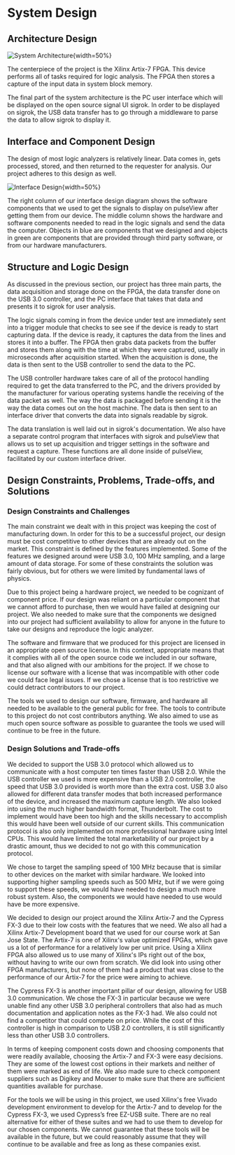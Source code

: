 # System Design #

## Architecture Design ##

<!-- [Describe a general architectural solution for your system.  This section must include textual description accompanied with diagrams.] -->

![System Architecture](images/high_level.png){width=50%}

The centerpiece of the project is the Xilinx Artix-7 FPGA. This device performs all of tasks required for logic analysis. The FPGA then stores a capture of the input data in system block memory. 

<!-- The microcontroller is the next major piece of hardware in the design. The Cypress FX-3 microcontroller  This ability to update the firmware is fundamental to the open source principles this project is based on allowing users to improve upon the initial design we release. -->

The final part of the system architecture is the PC user interface which will be displayed on the open source signal UI sigrok. In order to be displayed on sigrok, the USB data transfer has to go through a middleware to parse the data to allow sigrok to display it.

## Interface and Component Design ##

<!-- [Draw the actual component diagram with textual description. This section must include textual description accompanied with diagrams] -->

The design of most logic analyzers is relatively linear. Data comes in, gets processed, stored, and then returned to the requester for analysis. Our project adheres to this design as well. 

![Interface Design](images/flow_diagram.png){width=50%}

The right column of our interface design diagram shows the software components that we used to get the signals to display on pulseView after getting them from our device. The middle column shows the hardware and software components needed to read in the logic signals and send the data the computer. Objects in blue are components that we designed and objects in green are components that are provided through third party software, or from our hardware manufacturers. 

## Structure and Logic Design ##

<!-- [Present the detailed structure and logic design for your hardware/software components and processes. This section must include textual description accompanied with diagrams. If scientific or mathematical fundamentals are used for your project algorithm, specify what kind of formula or theory has been applied.] -->

As discussed in the previous section, our project has three main parts, the data acquisition and storage done on the FPGA, the data transfer done on the USB 3.0 controller, and the PC interface that takes that data and presents it to sigrok for user analysis. 

The logic signals coming in from the device under test are immediately sent into a trigger module that checks to see see if the device is ready to start capturing data. If the device is ready, it captures the data from the lines and stores it into a buffer. The FPGA then grabs data packets from the buffer and stores them along with the time at which they were captured, usually in microseconds after acquisition started. When the acquisition is done, the data is then sent to the USB controller to send the data to the PC.

The USB controller hardware takes care of all of the protocol handling required to get the data transferred to the PC, and the drivers provided by the manufacturer for various operating systems handle the receiving of the data packet as well. The way the data is packaged before sending it is the way the data comes out on the host machine. The data is then sent to an interface driver that converts the data into signals readable by sigrok.

The data translation is well laid out in sigrok's documentation. We also have a separate control program that interfaces with sigrok and pulseView that allows us to set up acquisition and trigger settings in the software and request a capture. These functions are all done inside of pulseView, facilitated by our custom interface driver. 

## Design Constraints, Problems, Trade-offs, and Solutions ##

### Design Constraints and Challenges ###

<!-- [Present your design constraints in different perspectives, such as economic, resources, society and environment, hardware/software, mathematical/scientific theories and safety and reliability.] -->

The main constraint we dealt with in this project was keeping the cost of manufacturing down. In order for this to be a successful project, our design must be cost competitive to other devices that are already out on the market. This constraint is defined by the features implemented. Some of the features we designed around were USB 3.0, 100 MHz sampling, and a large amount of data storage. For some of these constraints the solution was fairly obvious, but for others we were limited by fundamental laws of physics.

Due to this project being a hardware project, we needed to be cognizant of component price. If our design was reliant on a particular component that we cannot afford to purchase, then we would have failed at designing our project. We also needed to make sure that the components we designed into our project had sufficient availability to allow for anyone in the future to take our designs and reproduce the logic analyzer.

The software and firmware that we produced for this project are licensed in an appropriate open source license. In this context, appropriate means that it complies with all of the open source code we included in our software, and that also aligned with our ambitions for the project. If we chose to license our software with a license that was incompatible with other code we could face legal issues. If we chose a license that is too restrictive we could detract contributors to our project.

The tools we used to design our software, firmware, and hardware all needed to be available to the general public for free. The tools to contribute to this project do not cost contributors anything. We also aimed to use as much open source software as possible to guarantee the tools we used will continue to be free in the future.

### Design Solutions and Trade-offs ###

<!-- [Document your approaches to cope with the given constraints. Present your design trade-off decisions and solution selections to deal with these constraints and problems and challenges.] -->

We decided to support the USB 3.0 protocol which allowed us to communicate with a host computer ten times faster than USB 2.0. While the USB controller we used is more expensive than a USB 2.0 controller, the speed that USB 3.0 provided is worth more than the extra cost. USB 3.0 also allowed for different data transfer modes that both increased performance of the device, and increased the maximum capture length. We also looked into using the much higher bandwidth format, Thunderbolt. The cost to implement would have been too high and the skills necessary to accomplish this would have been well outside of our current skills. This communication protocol is also only implemented on more professional hardware using Intel CPUs. This would have limited the total marketability of our project by a drastic amount, thus we decided to not go with this communication protocol.

We chose to target the sampling speed of 100 MHz because that is similar to other devices on the market with similar hardware. We looked into supporting higher sampling speeds such as 500 MHz, but if we were going to support these speeds, we would have needed to design a much more robust system. Also, the components we would have needed to use would have be more expensive.

We decided to design our project around the Xilinx Artix-7 and the Cypress FX-3 due to their low costs with the features that we need. We also all had a Xilinx Artix-7 Development board that we used for our course work at San Jose State. The Artix-7 is one of Xilinx's value optimized FPGAs, which gave us a lot of performance for a relatively low per unit price. Using a Xilinx FPGA also allowed us to use many of Xilinx's IPs right out of the box, without having to write our own from scratch. We did look into using other FPGA manufacturers, but none of them had a product that was close to the performance of our Artix-7 for the price were aiming to achieve.

The Cypress FX-3 is another important pillar of our design, allowing for USB 3.0 communication. We chose the FX-3 in particular because we were unable find any other USB 3.0 peripheral controllers that also had as much documentation and application notes as the FX-3 had. We also could not find a competitor that could compete on price. While the cost of this controller is high in comparison to USB 2.0 controllers, it is still significantly less than other USB 3.0 controllers.

In terms of keeping component costs down and choosing components that were readily available, choosing the Artix-7 and FX-3 were easy decisions. They are some of the lowest cost options in their markets and neither of them were marked as end of life. We also made sure to check component suppliers such as Digikey and Mouser to make sure that there are sufficient quantities available for purchase.

For the tools we will be using in this project, we used Xilinx's free Vivado development environment to develop for the Artix-7 and to develop for the Cypress FX-3, we used Cypress’s free EZ-USB suite. There are no real alternative for either of these suites and we had to use them to develop for our chosen components. We cannot guarantee that these tools will be available in the future, but we could reasonably assume that they will continue to be available and free as long as these companies exist.
